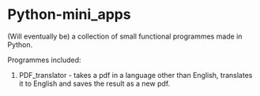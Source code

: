 # Python-mini_apps

(Will eventually be) a collection of small functional programmes made in Python.

Programmes included:
1. PDF_translator - takes a pdf in a language other than English, translates it to English and saves the result as a new pdf.
